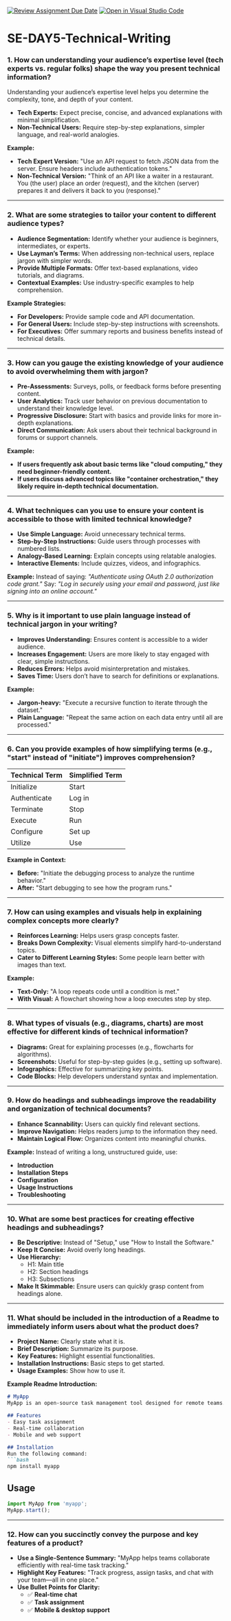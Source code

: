 [![Review Assignment Due Date](https://classroom.github.com/assets/deadline-readme-button-22041afd0340ce965d47ae6ef1cefeee28c7c493a6346c4f15d667ab976d596c.svg)](https://classroom.github.com/a/zsAR-pyY)
[![Open in Visual Studio Code](https://classroom.github.com/assets/open-in-vscode-2e0aaae1b6195c2367325f4f02e2d04e9abb55f0b24a779b69b11b9e10269abc.svg)](https://classroom.github.com/online_ide?assignment_repo_id=18463071&assignment_repo_type=AssignmentRepo)
# SE-DAY5-Technical-Writing
### 1. How can understanding your audience’s expertise level (tech experts vs. regular folks) shape the way you present technical information?
Understanding your audience’s expertise level helps you determine the complexity, tone, and depth of your content. 
- **Tech Experts:** Expect precise, concise, and advanced explanations with minimal simplification.
- **Non-Technical Users:** Require step-by-step explanations, simpler language, and real-world analogies.

**Example:**
- **Tech Expert Version:** "Use an API request to fetch JSON data from the server. Ensure headers include authentication tokens."
- **Non-Technical Version:** "Think of an API like a waiter in a restaurant. You (the user) place an order (request), and the kitchen (server) prepares it and delivers it back to you (response)."

---

### 2. What are some strategies to tailor your content to different audience types?
- **Audience Segmentation:** Identify whether your audience is beginners, intermediates, or experts.
- **Use Layman’s Terms:** When addressing non-technical users, replace jargon with simpler words.
- **Provide Multiple Formats:** Offer text-based explanations, video tutorials, and diagrams.
- **Contextual Examples:** Use industry-specific examples to help comprehension.

**Example Strategies:**
- **For Developers:** Provide sample code and API documentation.
- **For General Users:** Include step-by-step instructions with screenshots.
- **For Executives:** Offer summary reports and business benefits instead of technical details.

---

### 3. How can you gauge the existing knowledge of your audience to avoid overwhelming them with jargon?
- **Pre-Assessments:** Surveys, polls, or feedback forms before presenting content.
- **User Analytics:** Track user behavior on previous documentation to understand their knowledge level.
- **Progressive Disclosure:** Start with basics and provide links for more in-depth explanations.
- **Direct Communication:** Ask users about their technical background in forums or support channels.

**Example:**
- **If users frequently ask about basic terms like "cloud computing," they need beginner-friendly content.**
- **If users discuss advanced topics like "container orchestration," they likely require in-depth technical documentation.**

---

### 4. What techniques can you use to ensure your content is accessible to those with limited technical knowledge?
- **Use Simple Language:** Avoid unnecessary technical terms.
- **Step-by-Step Instructions:** Guide users through processes with numbered lists.
- **Analogy-Based Learning:** Explain concepts using relatable analogies.
- **Interactive Elements:** Include quizzes, videos, and infographics.

**Example:**
Instead of saying: *"Authenticate using OAuth 2.0 authorization code grant."* 
Say: *"Log in securely using your email and password, just like signing into an online account."*

---

### 5. Why is it important to use plain language instead of technical jargon in your writing?
- **Improves Understanding:** Ensures content is accessible to a wider audience.
- **Increases Engagement:** Users are more likely to stay engaged with clear, simple instructions.
- **Reduces Errors:** Helps avoid misinterpretation and mistakes.
- **Saves Time:** Users don’t have to search for definitions or explanations.

**Example:**
- **Jargon-heavy:** "Execute a recursive function to iterate through the dataset."
- **Plain Language:** "Repeat the same action on each data entry until all are processed."

---

### 6. Can you provide examples of how simplifying terms (e.g., "start" instead of "initiate") improves comprehension?
| Technical Term | Simplified Term |
|---------------|----------------|
| Initialize | Start |
| Authenticate | Log in |
| Terminate | Stop |
| Execute | Run |
| Configure | Set up |
| Utilize | Use |

**Example in Context:**
- **Before:** "Initiate the debugging process to analyze the runtime behavior."
- **After:** "Start debugging to see how the program runs."

---

### 7. How can using examples and visuals help in explaining complex concepts more clearly?
- **Reinforces Learning:** Helps users grasp concepts faster.
- **Breaks Down Complexity:** Visual elements simplify hard-to-understand topics.
- **Cater to Different Learning Styles:** Some people learn better with images than text.

**Example:**
- **Text-Only:** "A loop repeats code until a condition is met."
- **With Visual:** A flowchart showing how a loop executes step by step.

---

### 8. What types of visuals (e.g., diagrams, charts) are most effective for different kinds of technical information?
- **Diagrams:** Great for explaining processes (e.g., flowcharts for algorithms).
- **Screenshots:** Useful for step-by-step guides (e.g., setting up software).
- **Infographics:** Effective for summarizing key points.
- **Code Blocks:** Help developers understand syntax and implementation.

---

### 9. How do headings and subheadings improve the readability and organization of technical documents?
- **Enhance Scannability:** Users can quickly find relevant sections.
- **Improve Navigation:** Helps readers jump to the information they need.
- **Maintain Logical Flow:** Organizes content into meaningful chunks.

**Example:**
Instead of writing a long, unstructured guide, use:
- **Introduction**
- **Installation Steps**
- **Configuration**
- **Usage Instructions**
- **Troubleshooting**

---

### 10. What are some best practices for creating effective headings and subheadings?
- **Be Descriptive:** Instead of "Setup," use "How to Install the Software."
- **Keep It Concise:** Avoid overly long headings.
- **Use Hierarchy:**
  - H1: Main title
  - H2: Section headings
  - H3: Subsections
- **Make It Skimmable:** Ensure users can quickly grasp content from headings alone.

---

### 11. What should be included in the introduction of a Readme to immediately inform users about what the product does?
- **Project Name:** Clearly state what it is.
- **Brief Description:** Summarize its purpose.
- **Key Features:** Highlight essential functionalities.
- **Installation Instructions:** Basic steps to get started.
- **Usage Examples:** Show how to use it.

**Example Readme Introduction:**
```markdown
# MyApp
MyApp is an open-source task management tool designed for remote teams.

## Features
- Easy task assignment
- Real-time collaboration
- Mobile and web support

## Installation
Run the following command:
```bash
npm install myapp
```

## Usage
```js
import MyApp from 'myapp';
MyApp.start();
```
---

### 12. How can you succinctly convey the purpose and key features of a product?
- **Use a Single-Sentence Summary:** "MyApp helps teams collaborate efficiently with real-time task tracking."
- **Highlight Key Features:** "Track progress, assign tasks, and chat with your team—all in one place."
- **Use Bullet Points for Clarity:**
  - ✅ **Real-time chat**
  - ✅ **Task assignment**
  - ✅ **Mobile & desktop support**

